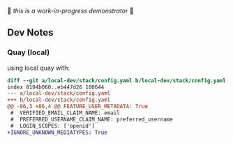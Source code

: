 🚧 _this is a work-in-progress demonstrator_ 🚧

## Dev Notes

### Quay (local)

using local quay with:

```diff
diff --git a/local-dev/stack/config.yaml b/local-dev/stack/config.yaml
index 8104b060..eb447d26 100644
--- a/local-dev/stack/config.yaml
+++ b/local-dev/stack/config.yaml
@@ -86,3 +86,4 @@ FEATURE_USER_METADATA: True
 #  VERIFIED_EMAIL_CLAIM_NAME: email
 #  PREFERRED_USERNAME_CLAIM_NAME: preferred_username
 #  LOGIN_SCOPES: ['openid']
+IGNORE_UNKNOWN_MEDIATYPES: True
```
